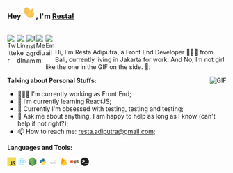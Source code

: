 ### Hey <img src="https://raw.githubusercontent.com/restaadiputra/restaadiputra/master/wave.gif" width="30px">, I'm [Resta!](https://github.com/restaadiputra) 

<br/>

<a href="https://twitter.com/resta_adiputra">
  <img align="left" alt="Twitter" width="22px" src="https://cdn.jsdelivr.net/npm/simple-icons@v3/icons/twitter.svg" />
</a>
<a href="https://www.linkedin.com/in/resta-adiputra/">
  <img align="left" alt="LinkedIn" width="22px" src="https://cdn.jsdelivr.net/npm/simple-icons@v3/icons/linkedin.svg" />
</a>
<a href="https://www.instagram.com/resta.adiputra/">
  <img align="left" alt="Instagram" width="22px" src="https://cdn.jsdelivr.net/npm/simple-icons@v3/icons/instagram.svg" />
</a>
<a href="https://medium.com/@resta.adiputra">
  <img align="left" alt="Medium" width="22px" src="https://cdn.jsdelivr.net/npm/simple-icons@3.5.0/icons/medium.svg" />
</a>
<a href="mailto:resta.adiputra@gmail.com">
  <img align="left" alt="Email" width="22px" src="https://cdn.jsdelivr.net/npm/simple-icons@3.4.1/icons/gmail.svg" />
</a>

<br />

Hi, I'm Resta Adiputra, a Front End Developer 👨🏻‍💻 from Bali, currently living in Jakarta for work. And No, Im not girl like the one in the GIF on the side. 🤣.

<img align="right" alt="GIF" src="https://media.giphy.com/media/xT1Ra29TP7ZuSGKZna/giphy.gif" />
  
**Talking about Personal Stuffs:**

- 👨🏽‍💻 I’m currently working as Front End;
- 🌱 I’m currently learning ReactJS; 
- 🤔 Currently I'm obsessed with testing, testing and testing;
- 💬 Ask me about anything, I am happy to help as long as I know (can't help if not right?);
- 📫 How to reach me: resta.adiputra@gmail.com;

**Languages and Tools:**  

<code><img height="20" src="https://raw.githubusercontent.com/github/explore/80688e429a7d4ef2fca1e82350fe8e3517d3494d/topics/javascript/javascript.png"></code>
<code><img height="20" src="https://raw.githubusercontent.com/github/explore/80688e429a7d4ef2fca1e82350fe8e3517d3494d/topics/react/react.png"></code>
<code><img height="20" src="https://raw.githubusercontent.com/github/explore/80688e429a7d4ef2fca1e82350fe8e3517d3494d/topics/nodejs/nodejs.png"></code>
<code><img height="20" src="https://raw.githubusercontent.com/github/explore/80688e429a7d4ef2fca1e82350fe8e3517d3494d/topics/python/python.png"></code>
<code><img height="20" src="https://raw.githubusercontent.com/github/explore/80688e429a7d4ef2fca1e82350fe8e3517d3494d/topics/mysql/mysql.png"></code>
<code><img height="20" src="https://raw.githubusercontent.com/github/explore/80688e429a7d4ef2fca1e82350fe8e3517d3494d/topics/firebase/firebase.png"></code>
<code><img height="20" src="https://raw.githubusercontent.com/github/explore/80688e429a7d4ef2fca1e82350fe8e3517d3494d/topics/git/git.png"></code>
<code><img height="20" src="https://raw.githubusercontent.com/github/explore/80688e429a7d4ef2fca1e82350fe8e3517d3494d/topics/terminal/terminal.png"></code>

